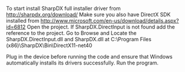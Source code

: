 To start install SharpDX full installer driver from http://sharpdx.org/download/
Make sure you also have DirectX SDK installed from http://www.microsoft.com/en-us/download/details.aspx?id=6812
Open the project. If SharpDX.DirectInput is not found add the reference to the project. 
Go to Browse and Locate the SharpDX.DirectInput.dll and SharpDX.dll at C:\Program Files (x86)\SharpDX\Bin\DirectX11-net40

Plug in the device before running the code and ensure that Windows automatically installs its drivers successfully. 
Run the program.
